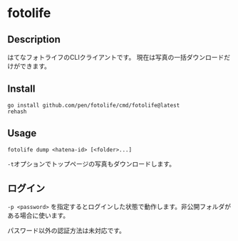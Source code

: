 # fotolife

## Description

はてなフォトライフのCLIクライアントです。
現在は写真の一括ダウンロードだけができます。

## Install

```shell
go install github.com/pen/fotolife/cmd/fotolife@latest
rehash
```

## Usage

```shell
fotolife dump <hatena-id> [<folder>...]
```

`-t`オプションでトップページの写真もダウンロードします。

## ログイン

`-p <password>` を指定するとログインした状態で動作します。非公開フォルダがある場合に使います。

パスワード以外の認証方法は未対応です。
